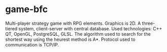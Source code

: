 # game-bfc
Multi-player strategy game with RPG elements. Graphics is 2D. A three-tiered system, client-server with central database. Used technologies: C++ QT, OpenGL, PostgreSQL, GLSL. The algorithm used to search for the shortest way using the heurest method is A*. Protocol used to communication is TCP/IP.
